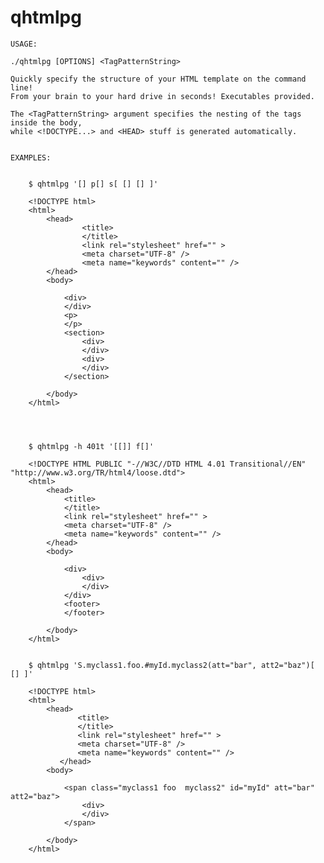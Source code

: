# qhtmlpg

	USAGE:

	./qhtmlpg [OPTIONS] <TagPatternString>

	Quickly specify the structure of your HTML template on the command line!
	From your brain to your hard drive in seconds! Executables provided.
	
	The <TagPatternString> argument specifies the nesting of the tags inside the body,
	while <!DOCTYPE...> and <HEAD> stuff is generated automatically.
	
		
	EXAMPLES:
	
		
		$ qhtmlpg '[] p[] s[ [] [] ]' 
		
		<!DOCTYPE html>
		<html>
			<head>
			        <title>
			        </title>
			        <link rel="stylesheet" href="" >
			        <meta charset="UTF-8" />
			        <meta name="keywords" content="" />
			</head>
			<body>

				<div>
				</div>
				<p>
				</p>
				<section>
					<div>
					</div>
					<div>
					</div>
				</section>

			</body>
		</html>
		
		
		
	
		$ qhtmlpg -h 401t '[[]] f[]'
		
		<!DOCTYPE HTML PUBLIC "-//W3C//DTD HTML 4.01 Transitional//EN" "http://www.w3.org/TR/html4/loose.dtd">
		<html>
		    <head>
		        <title>
		        </title>
		        <link rel="stylesheet" href="" >
		        <meta charset="UTF-8" />
		        <meta name="keywords" content="" />
		    </head>
		    <body>
		
		        <div>
		            <div>
		            </div>
		        </div>
		        <footer>
		        </footer>
		
		    </body>
		</html>

		
		$ qhtmlpg 'S.myclass1.foo.#myId.myclass2(att="bar", att2="baz")[ [] ]'

		<!DOCTYPE html>
		<html>
			<head>
  		           <title>
		           </title>
		           <link rel="stylesheet" href="" >
		           <meta charset="UTF-8" />
		           <meta name="keywords" content="" />
			   </head>
			<body>

				<span class="myclass1 foo  myclass2" id="myId" att="bar" att2="baz">
					<div>
					</div>
				</span>

			</body>
		</html>

		
